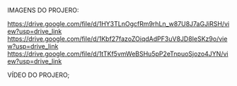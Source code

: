 IMAGENS DO PROJERO:


https://drive.google.com/file/d/1HY3TLnOgcfRm9rhLn_w87U8J7aGJiRSH/view?usp=drive_link 
https://drive.google.com/file/d/1Kbf27fazoZOiqdAdPF3uV8JD8IeSKz9o/view?usp=drive_link
https://drive.google.com/file/d/1tTKf5vmWeBSHu5pP2eTnpuoSjozo4JYN/view?usp=drive_link

VÍDEO DO PROJERO;
